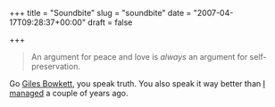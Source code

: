 +++
title = "Soundbite"
slug = "soundbite"
date = "2007-04-17T09:28:37+00:00"
draft = false

+++

> An argument for peace and love is *always* an argument for self-preservation.

Go [Giles Bowkett](http://gilesbowkett.blogspot.com/2007/04/why-geeks-should-study-acting.html), you speak truth. You also speak it way better than [I managed](http://www.bofh.org.uk/articles/2005/11/02/women-in-open-source) a couple of years ago.

